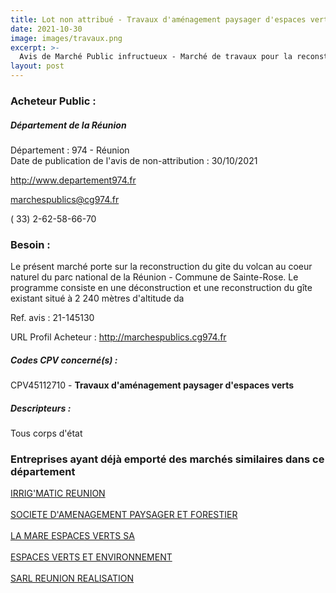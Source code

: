 ```yaml
---
title: Lot non attribué - Travaux d'aménagement paysager d'espaces verts
date: 2021-10-30
image: images/travaux.png
excerpt: >-
  Avis de Marché Public infructueux - Marché de travaux pour la reconstruction du gite du volcan au coeur naturel du parc national de la Réunion Commune de Sainte-Rose
layout: post
---
```


### Acheteur Public :
##### Département de la Réunion
Département : 974 - Réunion<br/>
Date de publication de l'avis de non-attribution : 30/10/2021


http://www.departement974.fr

marchespublics@cg974.fr

( 33) 2-62-58-66-70
### Besoin :

Le présent marché porte sur la reconstruction du gite du volcan au coeur naturel du parc national de la Réunion - Commune de Sainte-Rose. Le programme consiste en une déconstruction et une reconstruction du gîte existant situé à 2 240 mètres d'altitude da

Ref. avis : 21-145130

URL Profil Acheteur : http://marchespublics.cg974.fr

##### Codes CPV concerné(s) :
CPV45112710 - **Travaux d'aménagement paysager d'espaces verts** <br/>

##### Descripteurs :
Tous corps d'état <br/>

### Entreprises ayant déjà emporté des marchés similaires dans ce département
<a href="/entreprise-548/siren-333452829">IRRIG'MATIC REUNION</a><br/><br/>
<a href="/entreprise-550/siren-351269386">SOCIETE D'AMENAGEMENT PAYSAGER ET FORESTIER</a><br/><br/>
<a href="/entreprise-552/siren-381605831">LA MARE ESPACES VERTS SA</a><br/><br/>
<a href="/entreprise-556/siren-403273725">ESPACES VERTS ET ENVIRONNEMENT</a><br/><br/>
<a href="/entreprise-576/siren-795175967">SARL REUNION REALISATION</a><br/><br/>
